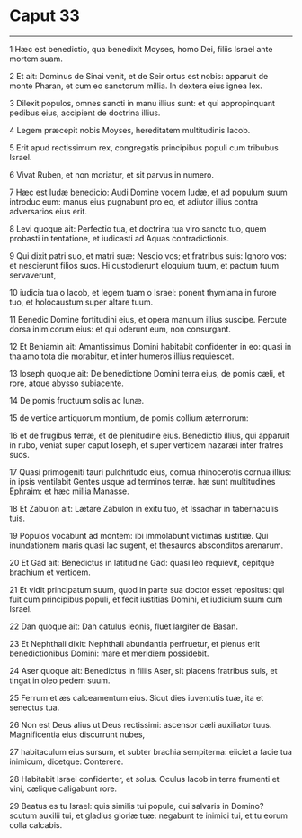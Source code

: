 # Caput 33

***

1 Hæc est benedictio, qua benedixit Moyses, homo Dei, filiis Israel ante mortem suam.

2 Et ait: Dominus de Sinai venit, et de Seir ortus est nobis: apparuit de monte Pharan, et cum eo sanctorum millia. In dextera eius ignea lex.

3 Dilexit populos, omnes sancti in manu illius sunt: et qui appropinquant pedibus eius, accipient de doctrina illius.

4 Legem præcepit nobis Moyses, hereditatem multitudinis Iacob.

5 Erit apud rectissimum rex, congregatis principibus populi cum tribubus Israel.

6 Vivat Ruben, et non moriatur, et sit parvus in numero.

7 Hæc est Iudæ benedicio: Audi Domine vocem Iudæ, et ad populum suum introduc eum: manus eius pugnabunt pro eo, et adiutor illius contra adversarios eius erit.

8 Levi quoque ait: Perfectio tua, et doctrina tua viro sancto tuo, quem probasti in tentatione, et iudicasti ad Aquas contradictionis.

9 Qui dixit patri suo, et matri suæ: Nescio vos; et fratribus suis: Ignoro vos: et nescierunt filios suos. Hi custodierunt eloquium tuum, et pactum tuum servaverunt,

10 iudicia tua o Iacob, et legem tuam o Israel: ponent thymiama in furore tuo, et holocaustum super altare tuum.

11 Benedic Domine fortitudini eius, et opera manuum illius suscipe. Percute dorsa inimicorum eius: et qui oderunt eum, non consurgant.

12 Et Beniamin ait: Amantissimus Domini habitabit confidenter in eo: quasi in thalamo tota die morabitur, et inter humeros illius requiescet.

13 Ioseph quoque ait: De benedictione Domini terra eius, de pomis cæli, et rore, atque abysso subiacente.

14 De pomis fructuum solis ac lunæ.

15 de vertice antiquorum montium, de pomis collium æternorum:

16 et de frugibus terræ, et de plenitudine eius. Benedictio illius, qui apparuit in rubo, veniat super caput Ioseph, et super verticem nazaræi inter fratres suos.

17 Quasi primogeniti tauri pulchritudo eius, cornua rhinocerotis cornua illius: in ipsis ventilabit Gentes usque ad terminos terræ. hæ sunt multitudines Ephraim: et hæc millia Manasse.

18 Et Zabulon ait: Lætare Zabulon in exitu tuo, et Issachar in tabernaculis tuis.

19 Populos vocabunt ad montem: ibi immolabunt victimas iustitiæ. Qui inundationem maris quasi lac sugent, et thesauros absconditos arenarum.

20 Et Gad ait: Benedictus in latitudine Gad: quasi leo requievit, cepitque brachium et verticem.

21 Et vidit principatum suum, quod in parte sua doctor esset repositus: qui fuit cum principibus populi, et fecit iustitias Domini, et iudicium suum cum Israel.

22 Dan quoque ait: Dan catulus leonis, fluet largiter de Basan.

23 Et Nephthali dixit: Nephthali abundantia perfruetur, et plenus erit benedictionibus Domini: mare et meridiem possidebit.

24 Aser quoque ait: Benedictus in filiis Aser, sit placens fratribus suis, et tingat in oleo pedem suum.

25 Ferrum et æs calceamentum eius. Sicut dies iuventutis tuæ, ita et senectus tua.

26 Non est Deus alius ut Deus rectissimi: ascensor cæli auxiliator tuus. Magnificentia eius discurrunt nubes,

27 habitaculum eius sursum, et subter brachia sempiterna: eiiciet a facie tua inimicum, dicetque: Conterere.

28 Habitabit Israel confidenter, et solus. Oculus Iacob in terra frumenti et vini, cælique caligabunt rore.

29 Beatus es tu Israel: quis similis tui popule, qui salvaris in Domino? scutum auxilii tui, et gladius gloriæ tuæ: negabunt te inimici tui, et tu eorum colla calcabis.

